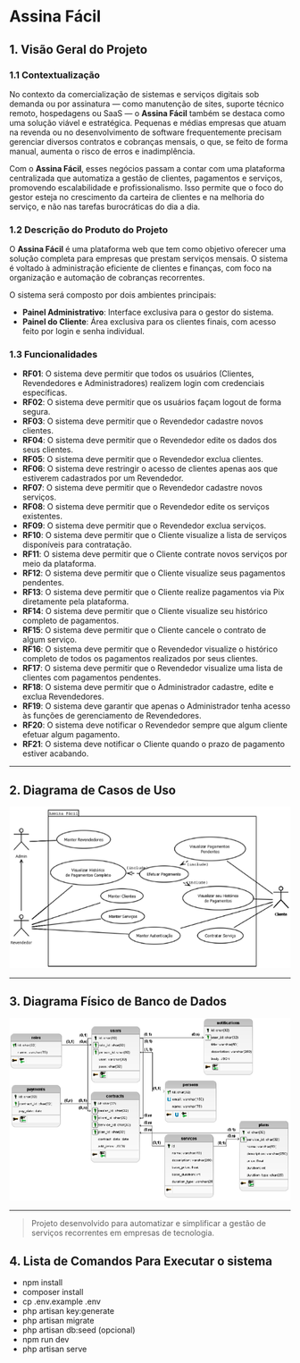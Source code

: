 # Assina Fácil

## 1. Visão Geral do Projeto

### 1.1 Contextualização

No contexto da comercialização de sistemas e serviços digitais sob demanda ou por assinatura — como manutenção de sites, suporte técnico remoto, hospedagens ou SaaS — o **Assina Fácil** também se destaca como uma solução viável e estratégica. Pequenas e médias empresas que atuam na revenda ou no desenvolvimento de software frequentemente precisam gerenciar diversos contratos e cobranças mensais, o que, se feito de forma manual, aumenta o risco de erros e inadimplência.

Com o **Assina Fácil**, esses negócios passam a contar com uma plataforma centralizada que automatiza a gestão de clientes, pagamentos e serviços, promovendo escalabilidade e profissionalismo. Isso permite que o foco do gestor esteja no crescimento da carteira de clientes e na melhoria do serviço, e não nas tarefas burocráticas do dia a dia.

### 1.2 Descrição do Produto do Projeto

O **Assina Fácil** é uma plataforma web que tem como objetivo oferecer uma solução completa para empresas que prestam serviços mensais. O sistema é voltado à administração eficiente de clientes e finanças, com foco na organização e automação de cobranças recorrentes.

O sistema será composto por dois ambientes principais:

- **Painel Administrativo**: Interface exclusiva para o gestor do sistema.
- **Painel do Cliente**: Área exclusiva para os clientes finais, com acesso feito por login e senha individual.

### 1.3 Funcionalidades

- **RF01**: O sistema deve permitir que todos os usuários (Clientes, Revendedores e Administradores) realizem login com credenciais específicas.
- **RF02**: O sistema deve permitir que os usuários façam logout de forma segura.
- **RF03**: O sistema deve permitir que o Revendedor cadastre novos clientes.
- **RF04**: O sistema deve permitir que o Revendedor edite os dados dos seus clientes.
- **RF05**: O sistema deve permitir que o Revendedor exclua clientes.
- **RF06**: O sistema deve restringir o acesso de clientes apenas aos que estiverem cadastrados por um Revendedor.
- **RF07**: O sistema deve permitir que o Revendedor cadastre novos serviços.
- **RF08**: O sistema deve permitir que o Revendedor edite os serviços existentes.
- **RF09**: O sistema deve permitir que o Revendedor exclua serviços.
- **RF10**: O sistema deve permitir que o Cliente visualize a lista de serviços disponíveis para contratação.
- **RF11**: O sistema deve permitir que o Cliente contrate novos serviços por meio da plataforma.
- **RF12**: O sistema deve permitir que o Cliente visualize seus pagamentos pendentes.
- **RF13**: O sistema deve permitir que o Cliente realize pagamentos via Pix diretamente pela plataforma.
- **RF14**: O sistema deve permitir que o Cliente visualize seu histórico completo de pagamentos.
- **RF15**: O sistema deve permitir que o Cliente cancele o contrato de algum serviço.
- **RF16**: O sistema deve permitir que o Revendedor visualize o histórico completo de todos os pagamentos realizados por seus clientes.
- **RF17**: O sistema deve permitir que o Revendedor visualize uma lista de clientes com pagamentos pendentes.
- **RF18**: O sistema deve permitir que o Administrador cadastre, edite e exclua Revendedores.
- **RF19**: O sistema deve garantir que apenas o Administrador tenha acesso às funções de gerenciamento de Revendedores.
- **RF20**: O sistema deve notificar o Revendedor sempre que algum cliente efetuar algum pagamento.
- **RF21**: O sistema deve notificar o Cliente quando o prazo de pagamento estiver acabando.

---

## 2. Diagrama de Casos de Uso

![Diagrama De Casos de Uso](imgs/usecase.png)

---

## 3. Diagrama Físico de Banco de Dados

![Diagrama Físico de Banco de Dados](imgs/database.png)

---

> Projeto desenvolvido para automatizar e simplificar a gestão de serviços recorrentes em empresas de tecnologia.

## 4. Lista de Comandos Para Executar o sistema

- npm install
- composer install
- cp .env.example .env
- php artisan key:generate
- php artisan migrate
- php artisan db:seed (opcional)
- npm run dev
- php artisan serve
